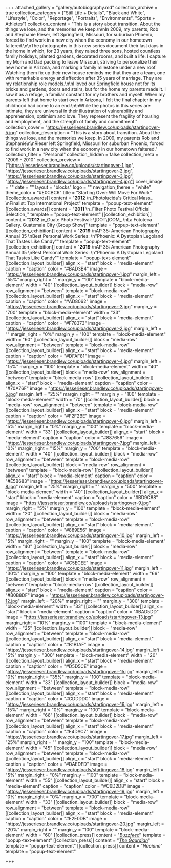 +++
attached_gallery = "gallery/autobiography.md"
collection_archive = true
collection_category = ["Still Life + Details", "Black and White", "Lifestyle", "Color", "Reportage", "Portraits", "Environments", "Sports + Athletes"]
collection_content = "This is a story about transition. About the things we lose, and the memories we keep.\n\nIn 2009, my parents, Rob and Stephanie Rieser, left Springfield, Missouri, for suburban Phoenix, forced to find work in a new city when the economy in our hometown faltered.\n\nThe photographs in this new series document their last days in the home in which, for 23 years, they raised three sons, hosted countless family holidays, planted gardens, decorated rooms, and built a life. I capture my Mom and Dad packing to leave Missouri, striving to personalize their new home in Arizona, and marking a family milestone under a new roof. Watching them fix up their new house reminds me that they are a team, one with remarkable energy and affection after 35 years of marriage. They are my relationship role models.\n\nI loved our Springfield house not for its bricks and gardens, doors and stairs, but for the home my parents made it. I saw it as a refuge, a familiar constant for my brothers and myself. When my parents left that home to start over in Arizona, I felt the final chapter in my childhood had come to an end.\n\nWhile the photos in this series are intimate, they are universal in their illustration of vulnerability and apprehension, optimism and love. They represent the fragility of housing and employment, and the strength of family and commitment."
collection_cover = "https://jesserieser.brandlew.co/uploads/startingover-5.jpg"
collection_description = "This is a story about transition. About the things we lose, and the memories we keep. In 2009, my parents Rob and Stephanie\n\nRieser left Springfield, Missouri for suburban Phoenix, forced to find work in a new city when the economy in our hometown faltered."
collection_filter = "Personal"
collection_hidden = false
collection_meta = "2009 - 2010"
collection_preview = ["https://jesserieser.brandlew.co/uploads/startingover-1.jpg", "https://jesserieser.brandlew.co/uploads/startingover-2.jpg", "https://jesserieser.brandlew.co/uploads/startingover-3.jpg", "https://jesserieser.brandlew.co/uploads/startingover-4.jpg"]
cover_image = ""
date = ""
layout = "blocks"
logo = ""
navigation_theme = "white"
theme_color = "#E0CBC6"
title = "Starting Over: Will Move For Work"
[[collection_awards]]
content = "**2012**  \n_Photolucida's Critical Mass_  \nFinalist: Top International Project"
template = "popup-text-element"
[[collection_awards]]
content = "**2011**  \n_Filter Photo Festival Official Selection_"
template = "popup-text-element"
[[collection_exhibition]]
content = "**2012**  \n_Guate Photo Festival: \\[DOT\\]COM_  \nLa Fototeca Gallery. Guatemala City (Group Show)"
template = "popup-text-element"
[[collection_exhibition]]
content = "**2019**  \nAP 35: American Photography Annual 35  \nBest Personal Work Series:  \n\"Phoenix: A Dystopian Legoland That Tastes Like Candy\""
template = "popup-text-element"
[[collection_exhibition]]
content = "**2019**  \nAP 35: American Photography Annual 35  \nBest Personal Work Series:  \n\"Phoenix: A Dystopian Legoland That Tastes Like Candy\""
template = "popup-text-element"
[[collection_layout_builder]]
align_x = "start"
block = "media-element"
caption = "caption"
color = "#BAD3B4"
image = "https://jesserieser.brandlew.co/uploads/startingover-1.jpg"
margin_left = "55%"
margin_right = ""
margin_y = "100"
template = "block-media-element"
width = "40"
[[collection_layout_builder]]
block = "media-row"
row_alignment = "between"
template = "block-media-row"
[[collection_layout_builder]]
align_x = "start"
block = "media-element"
caption = "caption"
color = "#AD8062"
image = "https://jesserieser.brandlew.co/uploads/startingover-3.jpg"
margin_y = "700"
template = "block-media-element"
width = "33"
[[collection_layout_builder]]
align_x = "start"
block = "media-element"
caption = "caption"
color = "#F78373"
image = "https://jesserieser.brandlew.co/uploads/startingover-2.jpg"
margin_left = ""
margin_right = "0%"
margin_y = "100"
template = "block-media-element"
width = "60"
[[collection_layout_builder]]
block = "media-row"
row_alignment = "between"
template = "block-media-row"
[[collection_layout_builder]]
align_x = "start"
block = "media-element"
caption = "caption"
color = "#DFAF81"
image = "https://jesserieser.brandlew.co/uploads/startingover-4.jpg"
margin_left = "15%"
margin_y = "100"
template = "block-media-element"
width = "40"
[[collection_layout_builder]]
block = "media-row"
row_alignment = "between"
template = "block-media-row"
[[collection_layout_builder]]
align_x = "start"
block = "media-element"
caption = "caption"
color = "#70A76F"
image = "https://jesserieser.brandlew.co/uploads/startingover-5.jpg"
margin_left = "25%"
margin_right = ""
margin_y = "100"
template = "block-media-element"
width = "70"
[[collection_layout_builder]]
block = "media-row"
row_alignment = "between"
template = "block-media-row"
[[collection_layout_builder]]
align_x = "start"
block = "media-element"
caption = "caption"
color = "#F2F2BE"
image = "https://jesserieser.brandlew.co/uploads/startingover-6.jpg"
margin_left = "5%"
margin_right = "0%"
margin_y = "100"
template = "block-media-element"
width = "33"
[[collection_layout_builder]]
align_x = "start"
block = "media-element"
caption = "caption"
color = "#887656"
image = "https://jesserieser.brandlew.co/uploads/startingover-7.jpg"
margin_left = "0%"
margin_right = "15%"
margin_y = "700"
template = "block-media-element"
width = "40"
[[collection_layout_builder]]
block = "media-row"
row_alignment = "between"
template = "block-media-row"
[[collection_layout_builder]]
block = "media-row"
row_alignment = "between"
template = "block-media-row"
[[collection_layout_builder]]
align_x = "start"
block = "media-element"
caption = "caption"
color = "#E5B683"
image = "https://jesserieser.brandlew.co/uploads/startingover-8.jpg"
margin_left = "25%"
margin_right = ""
margin_y = "500"
template = "block-media-element"
width = "40"
[[collection_layout_builder]]
align_x = "start"
block = "media-element"
caption = "caption"
color = "#BD9C88"
image = "https://jesserieser.brandlew.co/uploads/startingover-9.jpg"
margin_right = "5%"
margin_y = "100"
template = "block-media-element"
width = "20"
[[collection_layout_builder]]
block = "media-row"
row_alignment = "between"
template = "block-media-row"
[[collection_layout_builder]]
align_x = "start"
block = "media-element"
caption = "caption"
color = "#889E56"
image = "https://jesserieser.brandlew.co/uploads/startingover-10.jpg"
margin_left = "5%"
margin_right = ""
margin_y = "100"
template = "block-media-element"
width = "40"
[[collection_layout_builder]]
block = "media-row"
row_alignment = "between"
template = "block-media-row"
[[collection_layout_builder]]
align_x = "start"
block = "media-element"
caption = "caption"
color = "#C5ECEE"
image = "https://jesserieser.brandlew.co/uploads/startingover-11.jpg"
margin_left = "30%"
margin_y = "100"
template = "block-media-element"
width = "66"
[[collection_layout_builder]]
block = "media-row"
row_alignment = "between"
template = "block-media-row"
[[collection_layout_builder]]
align_x = "start"
block = "media-element"
caption = "caption"
color = "#B0B8DF"
image = "https://jesserieser.brandlew.co/uploads/startingover-12.jpg"
margin_left = "20%"
margin_right = ""
margin_y = "300"
template = "block-media-element"
width = "33"
[[collection_layout_builder]]
align_x = "start"
block = "media-element"
caption = "caption"
color = "#BAD5DD"
image = "https://jesserieser.brandlew.co/uploads/startingover-13.jpg"
margin_right = "10%"
margin_y = "100"
template = "block-media-element"
width = "25"
[[collection_layout_builder]]
block = "media-row"
row_alignment = "between"
template = "block-media-row"
[[collection_layout_builder]]
align_x = "start"
block = "media-element"
caption = "caption"
color = "#B1B1AF"
image = "https://jesserieser.brandlew.co/uploads/startingover-14.jpg"
margin_left = "5%"
margin_y = "300"
template = "block-media-element"
width = "20"
[[collection_layout_builder]]
align_x = "start"
block = "media-element"
caption = "caption"
color = "#D5D5CE"
image = "https://jesserieser.brandlew.co/uploads/startingover-15.jpg"
margin_left = "0%"
margin_right = "35%"
margin_y = "100"
template = "block-media-element"
width = "33"
[[collection_layout_builder]]
block = "media-row"
row_alignment = "between"
template = "block-media-row"
[[collection_layout_builder]]
align_x = "start"
block = "media-element"
caption = "caption"
color = "#CDDDDC"
image = "https://jesserieser.brandlew.co/uploads/startingover-16.jpg"
margin_left = "15%"
margin_right = "0%"
margin_y = "100"
template = "block-media-element"
width = "66"
[[collection_layout_builder]]
block = "media-row"
row_alignment = "between"
template = "block-media-row"
[[collection_layout_builder]]
align_x = "start"
block = "media-element"
caption = "caption"
color = "#E4DAC7"
image = "https://jesserieser.brandlew.co/uploads/startingover-17.jpg"
margin_left = "25%"
margin_right = ""
margin_y = "100"
template = "block-media-element"
width = "45"
[[collection_layout_builder]]
block = "media-row"
row_alignment = "between"
template = "block-media-row"
[[collection_layout_builder]]
align_x = "start"
block = "media-element"
caption = "caption"
color = "#DAEDFD"
image = "https://jesserieser.brandlew.co/uploads/startingover-18.jpg"
margin_left = "5%"
margin_right = "0%"
margin_y = "100"
template = "block-media-element"
width = "55"
[[collection_layout_builder]]
align_x = "start"
block = "media-element"
caption = "caption"
color = "#C6D2D8"
image = "https://jesserieser.brandlew.co/uploads/startingover-19.jpg"
margin_left = "0%"
margin_right = "0%"
margin_y = "700"
template = "block-media-element"
width = "33"
[[collection_layout_builder]]
block = "media-row"
row_alignment = "between"
template = "block-media-row"
[[collection_layout_builder]]
align_x = "start"
block = "media-element"
caption = "caption"
color = "#E2E0DB"
image = "https://jesserieser.brandlew.co/uploads/startingover-20.jpg"
margin_left = "20%"
margin_right = ""
margin_y = "100"
template = "block-media-element"
width = "60"
[[collection_press]]
content = "[_Buzzfeed_](https://www.buzzfeednews.com/article/gabrielsanchez/football-highschool-nfl-season-america-sports-players-team)"
template = "popup-text-element"
[[collection_press]]
content = "[_The Gaurdian_](https://www.theguardian.com/artanddesign/2018/sep/19/jesse-rieser-best-photograph-school-football-farewell-phoenix-arizona)"
template = "popup-text-element"
[[collection_press]]
content = "_Nacione_"
template = "popup-text-element"

+++
